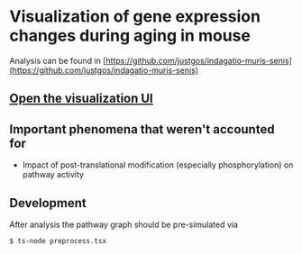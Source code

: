 <!-- ![](https://github.com/justgos/vis-age/workflows/tests/badge.svg) -->
# Visualization of gene expression changes during aging in mouse
Analysis can be found in [https://github.com/justgos/indagatio-muris-senis](https://github.com/justgos/indagatio-muris-senis)  

## [Open the visualization UI](https://justgos.github.io/vis-age/index.html)  

## Important phenomena that weren't accounted for
- Impact of post-translational modification (especially phosphorylation) on pathway activity

## Development
After analysis the pathway graph should be pre-simulated via
```shell
$ ts-node preprocess.tsx
```
